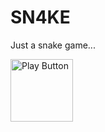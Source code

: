 # SN4KE
Just a snake game...

<a href="https://m1d0b4n.github.io/SN4KE/" target="_blank">
    <img src="https://image.similarpng.com/very-thumbnail/2021/07/Play-button-icon-in-yellow-color-on-transparent-background-PNG.png" alt="Play Button" style="width: 100px; height: auto;">
</a>

<!-- https://m1d0b4n.github.io/SN4KE/ -->